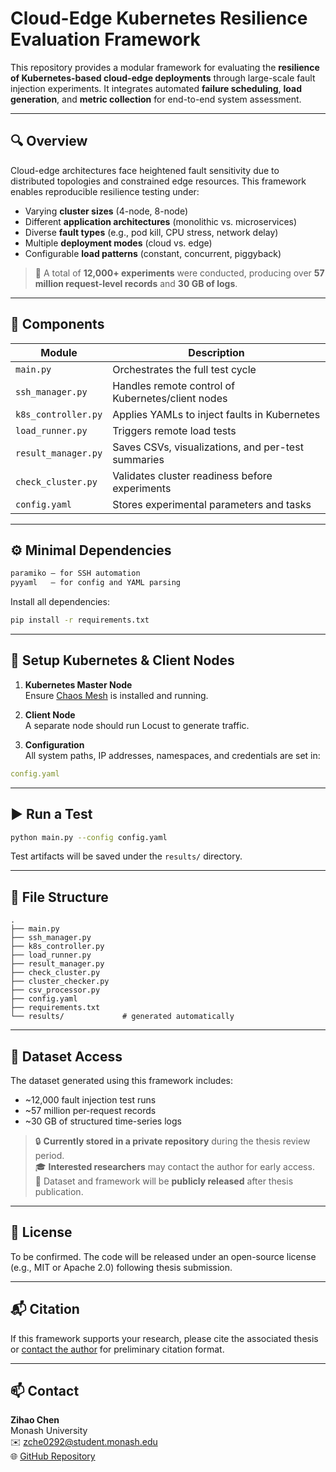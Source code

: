 # Cloud-Edge Kubernetes Resilience Evaluation Framework

This repository provides a modular framework for evaluating the **resilience of Kubernetes-based cloud-edge deployments** through large-scale fault injection experiments. It integrates automated **failure scheduling**, **load generation**, and **metric collection** for end-to-end system assessment.

---

## 🔍 Overview

Cloud-edge architectures face heightened fault sensitivity due to distributed topologies and constrained edge resources. This framework enables reproducible resilience testing under:

- Varying **cluster sizes** (4-node, 8-node)
- Different **application architectures** (monolithic vs. microservices)
- Diverse **fault types** (e.g., pod kill, CPU stress, network delay)
- Multiple **deployment modes** (cloud vs. edge)
- Configurable **load patterns** (constant, concurrent, piggyback)

> 🧪 A total of **12,000+ experiments** were conducted, producing over **57 million request-level records** and **30 GB of logs**.

---

## 🧩 Components

| Module              | Description                                           |
|---------------------|-------------------------------------------------------|
| `main.py`           | Orchestrates the full test cycle                      |
| `ssh_manager.py`    | Handles remote control of Kubernetes/client nodes     |
| `k8s_controller.py` | Applies YAMLs to inject faults in Kubernetes          |
| `load_runner.py`    | Triggers remote load tests                            |
| `result_manager.py` | Saves CSVs, visualizations, and per-test summaries    |
| `check_cluster.py`  | Validates cluster readiness before experiments        |
| `config.yaml`       | Stores experimental parameters and tasks              |

---

## ⚙️ Minimal Dependencies

```txt
paramiko — for SSH automation  
pyyaml   — for config and YAML parsing
```

Install all dependencies:

```bash
pip install -r requirements.txt
```

---

## 🧪 Setup Kubernetes & Client Nodes

1. **Kubernetes Master Node**  
   Ensure [Chaos Mesh](https://chaos-mesh.org) is installed and running.

2. **Client Node**  
   A separate node should run Locust to generate traffic.

3. **Configuration**  
   All system paths, IP addresses, namespaces, and credentials are set in:

```yaml
config.yaml
```

---

## ▶️ Run a Test

```bash
python main.py --config config.yaml
```

Test artifacts will be saved under the `results/` directory.

---

## 📁 File Structure

```text
.
├── main.py
├── ssh_manager.py
├── k8s_controller.py
├── load_runner.py
├── result_manager.py
├── check_cluster.py
├── cluster_checker.py
├── csv_processor.py
├── config.yaml
├── requirements.txt
└── results/             # generated automatically
```

---

## 📂 Dataset Access

The dataset generated using this framework includes:

- ~12,000 fault injection test runs  
- ~57 million per-request records  
- ~30 GB of structured time-series logs

> 🔒 **Currently stored in a private repository** during the thesis review period.  
> 🎓 **Interested researchers** may contact the author for early access.  
> 📢 Dataset and framework will be **publicly released** after thesis publication.

---

## 📄 License

To be confirmed. The code will be released under an open-source license (e.g., MIT or Apache 2.0) following thesis submission.

---

## 📬 Citation

If this framework supports your research, please cite the associated thesis or [contact the author](mailto:zche0292@student.monash.edu) for preliminary citation format.

---

## 📫 Contact

**Zihao Chen**  
Monash University  
✉️ zche0292@student.monash.edu  
🌐 [GitHub Repository](https://github.com/dylanC777/cloud-edge-k8s-resilience)
